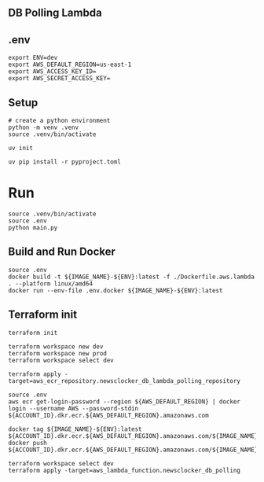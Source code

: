 ## DB Polling Lambda

## .env

```shell
export ENV=dev
export AWS_DEFAULT_REGION=us-east-1
export AWS_ACCESS_KEY_ID=
export AWS_SECRET_ACCESS_KEY=
```

## Setup
```shell
# create a python environment
python -m venv .venv
source .venv/bin/activate

uv init

uv pip install -r pyproject.toml
```

# Run
```shell
source .venv/bin/activate
source .env
python main.py
```


## Build and Run Docker
```shell
source .env
docker build -t ${IMAGE_NAME}-${ENV}:latest -f ./Dockerfile.aws.lambda . --platform linux/amd64
docker run --env-file .env.docker ${IMAGE_NAME}-${ENV}:latest
```



## Terraform init
```shell
terraform init

terraform workspace new dev
terraform workspace new prod
terraform workspace select dev
```

```shell
terraform apply -target=aws_ecr_repository.newsclocker_db_lambda_polling_repository
```

```shell
source .env
aws ecr get-login-password --region ${AWS_DEFAULT_REGION} | docker login --username AWS --password-stdin ${ACCOUNT_ID}.dkr.ecr.${AWS_DEFAULT_REGION}.amazonaws.com

docker tag ${IMAGE_NAME}-${ENV}:latest ${ACCOUNT_ID}.dkr.ecr.${AWS_DEFAULT_REGION}.amazonaws.com/${IMAGE_NAME}-${ENV}:latest
docker push ${ACCOUNT_ID}.dkr.ecr.${AWS_DEFAULT_REGION}.amazonaws.com/${IMAGE_NAME}-${ENV}:latest
```


```shell
terraform workspace select dev
terraform apply -target=aws_lambda_function.newsclocker_db_polling
```